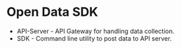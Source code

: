 # Open Data SDK

  * API-Server - API Gateway for handling data collection.
  * SDK - Command line utility to post data to API server.

